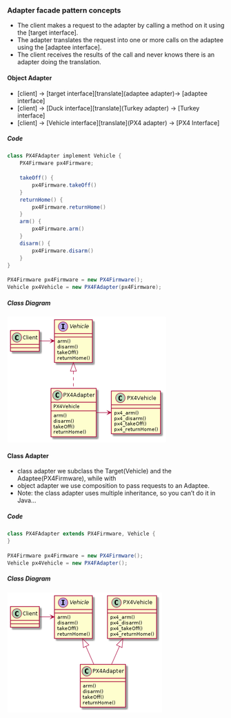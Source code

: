 ### Adapter facade pattern concepts
* The client makes a request to the adapter by calling a method on it using the [target interface].
* The adapter translates the request into one or more calls on the adaptee using the [adaptee interface].
* The client receives the results of the call and never knows there is an adapter doing the translation.

#### Object Adapter
* [client] -> [target interface][translate](adaptee adapter)-> [adaptee interface]
* [client] -> [Duck interface][translate](Turkey adapter) -> [Turkey interface]
* [client] -> [Vehicle interface][translate](PX4 adapter) -> [PX4 Interface]


##### Code

```java
class PX4FAdapter implement Vehicle {
    PX4Firmware px4Firmware;

    takeOff() {
        px4Firmware.takeOff()
    }
    returnHome() {
        px4Firmware.returnHome()
    }
    arm() {
        px4Firmware.arm()
    }
    disarm() {
        px4Firmware.disarm()
    }
}

PX4Firmware px4Firmware = new PX4Firmware();
Vehicle px4Vehicle = new PX4FAdapter(px4Firmware);
```

##### Class Diagram
![alt_image](/design/object_adapter_diagram.png)

#### Class Adapter
* class adapter we subclass the Target(Vehicle) and the Adaptee(PX4Firmware), while with 
* object adapter we use composition to pass requests to an Adaptee.
* Note: the class adapter uses multiple inheritance, so you can’t do it in Java...
##### Code

```java
class PX4FAdapter extends PX4Firmware, Vehicle {
}

PX4Firmware px4Firmware = new PX4Firmware();
Vehicle px4Vehicle = new PX4FAdapter();
```

##### Class Diagram
![alt_image](/design/class_adapter_diagram.png)
